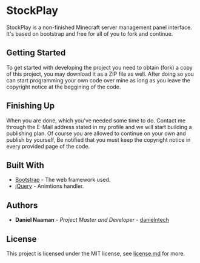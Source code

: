 # StockPlay

StockPlay is a non-finished Minecraft server management panel interface. It's based on bootstrap and free for all of you to fork and continue.

## Getting Started

To get started with developing the project you need to obtain (fork) a copy of this project, you may download it as a ZIP file as well. After doing so you can start programming your own code over mine as long as you leave the copyright notice at the beggining of the code.

## Finishing Up

When you are done, which you've needed some time to do. Contact me through the E-Mail address stated in my profile and we will start building a publishing plan. Of course you are allowed to continue on your own and publish by yourself, Be notified that you must keep the copyright notice in every provided page of the code.

## Built With

* [Bootstrap](http://getbootstrap.com/) - The web framework used.
* [jQuery](https://jquery.com/) - Animtions handler.

## Authors

* **Daniel Naaman** - *Project Master and Developer* - [danielntech](https://github.com/danielntech)

## License

This project is licensed under the MIT license, see [license.md](https://github.com/danielntech/stockplay/license.md) for more.
